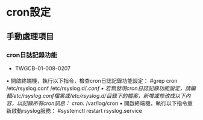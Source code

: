 # cron設定

## 手動處理項目

### cron日誌記錄功能

* TWGCB-01-008-0207

▪  開啟終端機，執行以下指令，檢查cron日誌記錄功能設定：
#grep cron /etc/rsyslog.conf /etc/rsyslog.d/*.conf
▪  若無發現cron日誌記錄功能設定，請編輯/etc/rsyslog.conf檔案或/etc/rsyslog.d/目錄下的檔案，新增或修改成以下內容，以記錄所有cron訊息：
cron.* /var/log/cron
▪  開啟終端機，執行以下指令重新啟動rsyslog服務：
#systemctl restart rsyslog.service